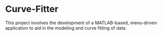 # Curve-Fitter
This project involves the development of a MATLAB-based, menu-driven application to aid in the modeling and curve fitting of data.
